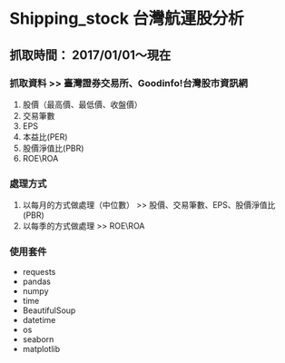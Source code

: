 # Shipping_stock 台灣航運股分析
## 抓取時間： 2017/01/01～現在
### 抓取資料 >> 臺灣證券交易所、Goodinfo!台灣股市資訊網
1. 股價（最高價、最低價、收盤價）
2. 交易筆數
3. EPS
4. 本益比(PER)
5. 股價淨值比(PBR)
6. ROE\ROA

### 處理方式
1. 以每月的方式做處理（中位數） >> 股價、交易筆數、EPS、股價淨值比(PBR)  
2. 以每季的方式做處理 >> ROE\ROA


### 使用套件
- requests
- pandas
- numpy
- time
- BeautifulSoup
- datetime
- os
- seaborn
- matplotlib

